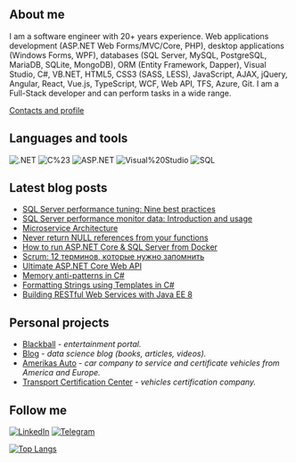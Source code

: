 ## About me
I am a software engineer with 20+ years experience. Web applications development (ASP.NET Web Forms/MVC/Core, PHP), desktop applications (Windows Forms, WPF), databases (SQL Server, MySQL, PostgreSQL, MariaDB, SQLite, MongoDB), ORM (Entity Framework, Dapper), Visual Studio, C#, VB.NET, HTML5, CSS3 (SASS, LESS), JavaScript, AJAX, jQuery, Angular, React, Vue.js, TypeScript, WCF, Web API, TFS, Azure, Git.
I am a Full-Stack developer and can perform tasks in a wide range.

[Contacts and profile](http://sd.blackball.lv/sergey-drozdov)

## Languages and tools
![.NET](https://img.shields.io/badge/-.NET-333537?style=for-the-badge&logo=.NET)
![C%23](https://img.shields.io/badge/-C%23-333537?style=for-the-badge&logo=C-Sharp)
![ASP.NET](https://img.shields.io/badge/-ASP.NET-333537?style=for-the-badge&logo=asp-net)
![Visual%20Studio](https://img.shields.io/badge/-Visual%20Studio-333537?style=for-the-badge&logo=visual-studio)
![SQL](https://img.shields.io/badge/-SQL-333537?style=for-the-badge&logo=sql)

## Latest blog posts
<!-- BLOG-POST-LIST:START -->
- [SQL Server performance tuning: Nine best practices](http://sd.blackball.lv/articles/read/18826)
- [SQL Server performance monitor data: Introduction and usage](http://sd.blackball.lv/articles/read/18825)
- [Microservice Architecture](http://sd.blackball.lv/books/18816)
- [Never return NULL references from your functions](http://sd.blackball.lv/articles/read/18824)
- [How to run ASP.NET Core & SQL Server from Docker](http://sd.blackball.lv/articles/read/18823)
- [Scrum: 12 терминов, которые нужно запомнить](http://sd.blackball.lv/articles/read/18822)
- [Ultimate ASP.NET Core Web API](http://sd.blackball.lv/books/18815)
- [Memory anti-patterns in C#](http://sd.blackball.lv/articles/read/18821)
- [Formatting Strings using Templates in C#](http://sd.blackball.lv/articles/read/18820)
- [Building RESTful Web Services with Java EE 8](http://sd.blackball.lv/books/18814)
<!-- BLOG-POST-LIST:END -->

## Personal projects
* [Blackball](http://blackball.lv/) - *entertainment portal.*
* [Blog](http://sd.blackball.lv/) - *data science blog (books, articles, videos).*
* [Amerikas Auto](https://amerikasauto.lv/) - *car company to service and certificate vehicles from America and Europe.*
* [Transport Certification Center](https://autosc.lv/) - *vehicles certification company.*

## Follow me
[![LinkedIn](https://img.shields.io/badge/-LinkedIn-333537?style=for-the-badge&logo=LinkedIn)](https://www.linkedin.com/in/serg-drozdov/)
[![Telegram](https://img.shields.io/badge/-Telegram-333537?style=for-the-badge&logo=Telegram)](https://t.me/cyberserg80)

[![Top Langs](https://github-readme-stats.vercel.app/api/top-langs/?username=sergdrozdov)](https://github.com/anuraghazra/github-readme-stats)
